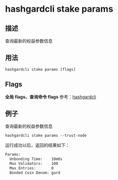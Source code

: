 # hashgardcli stake params

## 描述

查询最新的权益参数信息

## 用法

```shell
hashgardcli stake params [flags]
```

## Flags

**全局 flags、查询命令 flags** 参考：[hashgardcli](../README.md)

## 例子

查询最新的权益参数信息

```shell
hashgardcli stake params --trust-node
```

运行成功以后，返回的结果如下：

```txt
Params:
  Unbonding Time:    10m0s
  Max Validators:    100
  Max Entries:       0
  Bonded Coin Denom: gard
```
